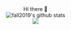 

<div align="center">
 Hi there 👋
</div>
<div align="center">
<img align="center" src="https://github-readme-stats.vercel.app/api?username=fall2019&show_icons=true&include_all_commits=true&theme=algolia&hide_border=true" alt="fall2019's github stats"/>
</div>
<div align="center">
	<img  src="https://github-readme-stats.vercel.app/api/top-langs/?username=fall2019&hide_title=true&hide_border=true&layout=compact&langs_count=6&text_color=000&icon_color=fff&bg_color=0,52fa5a,4dfcff,c64dff&theme=graywhite" />
</div>
